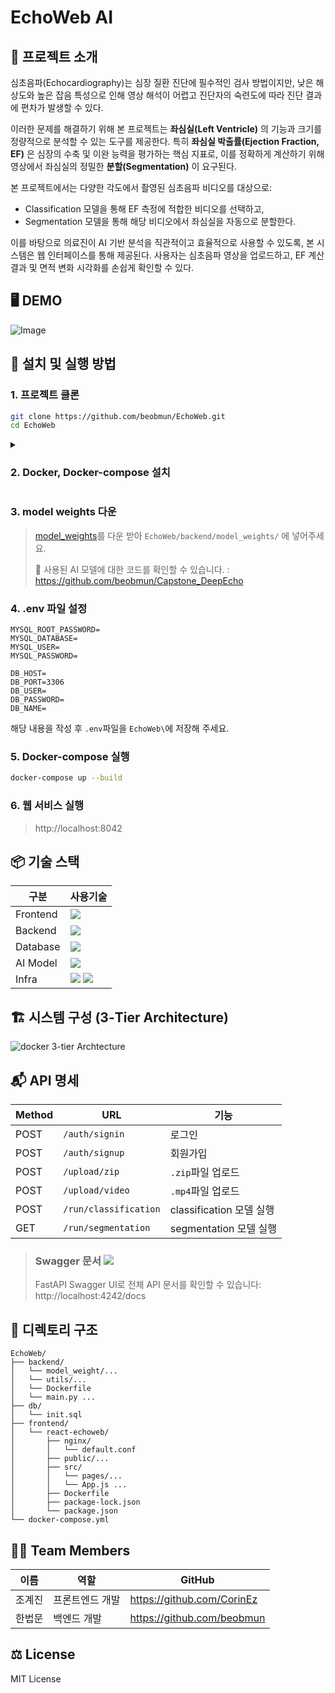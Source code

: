 # EchoWeb AI
## 🎯 프로젝트 소개
심초음파(Echocardiography)는 심장 질환 진단에 필수적인 검사 방법이지만, 낮은 해상도와 높은 잡음 특성으로 인해 영상 해석이 어렵고 진단자의 숙련도에 따라 진단 결과에 편차가 발생할 수 있다.

이러한 문제를 해결하기 위해 본 프로젝트는 **좌심실(Left Ventricle)** 의 기능과 크기를 정량적으로 분석할 수 있는 도구를 제공한다. 특히 **좌심실 박출률(Ejection Fraction, EF)** 은 심장의 수축 및 이완 능력을 평가하는 핵심 지표로, 이를 정확하게 계산하기 위해 영상에서 좌심실의 정밀한 **분할(Segmentation)** 이 요구된다.

본 프로젝트에서는 다양한 각도에서 촬영된 심초음파 비디오를 대상으로:
- Classification 모델을 통해 EF 측정에 적합한 비디오를 선택하고,
- Segmentation 모델을 통해 해당 비디오에서 좌심실을 자동으로 분할한다.

이를 바탕으로 의료진이 AI 기반 분석을 직관적이고 효율적으로 사용할 수 있도록, 본 시스템은 웹 인터페이스를 통해 제공된다. 사용자는 심초음파 영상을 업로드하고, EF 계산 결과 및 면적 변화 시각화를 손쉽게 확인할 수 있다.

## 🖥️ DEMO
![Image](https://github.com/user-attachments/assets/91e39fa2-ee9b-407a-88bb-41bc3d56708f)

## 🚀 설치 및 실행 방법
### 1. 프로젝트 클론
```bash
git clone https://github.com/beobmun/EchoWeb.git
cd EchoWeb
```
<details>
  <summary>
    
  ### 2. Docker, Docker-compose 설치
  </summary>
  
  #### 2-1. Docker 설치에 필요한 패키지 설치
  ```bash
  sudo apt-get install apt-transport-https ca-certificates curl gnupg-agent software-properties-common
  ```
  #### 2-2. Docker 공식 GPG 설치
  ```bash
  curl -fsSL https://download.docker.com/linux/ubuntu/gpg | sudo apt-key add -
  ```
  #### 2-3. Docker 공식 apt 저장소 추가
  ```bash
  sudo add-apt-repository "deb [arch=amd64] https://download.docker.com/linux/ubuntu $(lsb_release -cs) stable"
  ```
  #### 2-4. Docker 설치
  ```bash
  sudo apt-get install docker-ce docker-ce-cli containerd.io
  ```
  #### 2-5. Docker 설치 확인
  ```bash
  sudo systemctl status docker
  docker -v
  ```
  #### 2-6. Docker-compose 설치
  ```bash
  sudo curl -SL "https://github.com/docker/compose/releases/download/v2.23.0/docker-compose-$(uname -s)-$(uname -m)" -o /usr/local/bin/docker-compose
  ```
  #### 2-7. Docker-compose 권한 부여
  ```bash
  sudo chmod +x /usr/local/bin/docker-compose
  ```
  #### 2-8. Docker-compose 심볼릭 링크 지정
  ```bash
  sudo ln -s /usr/local/bin/docker-compose /usr/bin/docker-compose
  ```
  #### 2-9. Docker-compose 버전 확인
  ```bash
  docker-compose --version
  ```
</details>

### 3. model weights 다운
> [model_weights](https://drive.google.com/drive/folders/1Sz0Pox7EK7c0mRxSX12g7wUa3q6K_-Jg?usp=sharing)를 다운 받아 ```EchoWeb/backend/model_weights/``` 에 넣어주세요.
>
> 🔎 사용된 AI 모델에 대한 코드를 확인할 수 있습니다. : https://github.com/beobmun/Capstone_DeepEcho
### 4. .env 파일 설정
```
MYSQL_ROOT_PASSWORD=
MYSQL_DATABASE=
MYSQL_USER=
MYSQL_PASSWORD=

DB_HOST=
DB_PORT=3306
DB_USER=
DB_PASSWORD=
DB_NAME=
```
해당 내용을 작성 후 ```.env```파일을 ```EchoWeb\```에 저장해 주세요.
### 5. Docker-compose 실행
```bash
docker-compose up --build
```
### 6. 웹 서비스 실행
> http://localhost:8042

## 📦 기술 스택
|  구분  |사용기술|
|---|------|
|  Frontend  |<img src="https://img.shields.io/badge/react-61DAFB?style=for-the-badge&logo=react&logoColor=white">|
|  Backend  |<img src="https://img.shields.io/badge/fastapi-009688?style=for-the-badge&logo=fastapi&logoColor=white">|
|  Database  |<img src="https://img.shields.io/badge/mysql-4479A1?style=for-the-badge&logo=mysql&logoColor=white">|
|  AI Model  |<img src="https://img.shields.io/badge/pytorch-EE4C2C?style=for-the-badge&logo=pytorch&logoColor=white">||
|  Infra  |<img src="https://img.shields.io/badge/docker-2496ED?style=for-the-badge&logo=docker&logoColor=white"> <img src="https://img.shields.io/badge/nginx-009639?style=for-the-badge&logo=nginx&logoColor=white">|

## 🏗️ 시스템 구성 (3-Tier Architecture)
![docker 3-tier Archtecture](https://github.com/user-attachments/assets/25c7ae01-789f-4d19-80e7-bcc1f8c9c22e)

## 📬 API 명세
|Method|URL|기능|
|------|---|---|
|POST|`/auth/signin`|로그인|
|POST|`/auth/signup`|회원가입|
|POST|`/upload/zip`|`.zip`파일 업로드|
|POST|`/upload/video`|`.mp4`파일 업로드|
|POST|`/run/classification`|classification 모델 실행|
|GET|`/run/segmentation`|segmentation 모델 실행|
> ### Swagger 문서 <img src="https://img.shields.io/badge/swagger-85EA2D?style=for-the-badge&logo=swagger&logoColor=white">
> FastAPI Swagger UI로 전체 API 문서를 확인할 수 있습니다:
http://localhost:4242/docs

## 📁 디렉토리 구조
```
EchoWeb/
├── backend/
│   └── model_weight/...
│   └── utils/...
│   └── Dockerfile
│   └── main.py ...
├── db/
│   └── init.sql
├── frontend/
│   └── react-echoweb/
│       ├── nginx/
│       │   └── default.conf
│       ├── public/...
│       ├── src/
│       │   └── pages/...
│       │   └── App.js ...
│       ├── Dockerfile
│       ├── package-lock.json
│       └── package.json
└── docker-compose.yml
```

## 👨‍💻 Team Members
|이름|역할|GitHub|
|--|----|------|
|조계진|프론트엔드 개발|https://github.com/CorinEz|
|한법문|백엔드 개발|https://github.com/beobmun|

## ⚖️ License
MIT License
